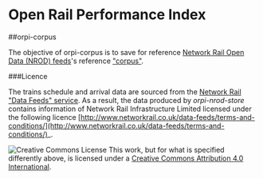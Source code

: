 Open Rail Performance Index
===========================

##orpi-corpus

The objective of orpi-corpus is to save for reference [Network Rail Open Data (NROD) feeds](http://www.networkrail.co.uk/data-feeds/)'s reference ["corpus"](http://nrodwiki.rockshore.net/index.php/ReferenceData#CORPUS:_Location_Reference_Data).

###Licence

The trains schedule and arrival data are sourced from the [Network Rail "Data Feeds" service](https://datafeeds.networkrail.co.uk). As a result, the data produced by *orpi-nrod-store* contains information of Network Rail Infrastructure Limited licensed under the following licence [http://www.networkrail.co.uk/data-feeds/terms-and-conditions/](http://www.networkrail.co.uk/data-feeds/terms-and-conditions/)_.

![Creative Commons License](http://i.creativecommons.org/l/by/4.0/88x31.png "Creative Commons License") This work, but for what is specified differently above, is licensed under a [Creative Commons Attribution 4.0 International](https://creativecommons.org/licenses/by/4.0/). 